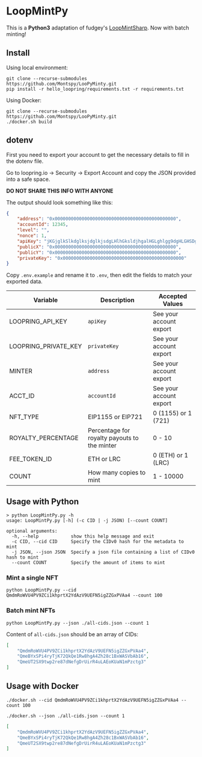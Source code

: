 # LoopMintPy

This is a **Python3** adaptation of fudgey's [LoopMintSharp](https://github.com/fudgebucket27/LoopMintSharp).
Now with batch minting!

## Install

Using local environment:

```shell
git clone --recurse-submodules https://github.com/Montspy/LooPyMinty.git
pip install -r hello_loopring/requirements.txt -r requirements.txt
```

Using Docker:

```shell
git clone --recurse-submodules https://github.com/Montspy/LooPyMinty.git
./docker.sh build
```

## dotenv

First you need to export your account to get the necessary details to fill in the dotenv file.

Go to loopring.io -> Security -> Export Account and copy the JSON provided into a safe space.

**DO NOT SHARE THIS INFO WITH ANYONE**

The output should look something like this:

```json
{
    "address": "0x000000000000000000000000000000000000000000000",
    "accountId": 12345,
    "level": "",
    "nonce": 1,
    "apiKey": "jKGjglkSlkdglksjdglkjsdgLHlhGksldjhgalHGLghlgg9dgHLGHSDgh",
    "publicX": "0x000000000000000000000000000000000000000000000",
    "publicY": "0x000000000000000000000000000000000000000000000",
    "privateKey": "0x000000000000000000000000000000000000000000000"
}
```

Copy `.env.example` and rename it to `.env`, then edit the fields to match your exported data.

| Variable             | Description                                  | Accepted Values         |
|----------------------|----------------------------------------------|-------------------------|
| LOOPRING_API_KEY     | `apiKey`                                     | See your account export |
| LOOPRING_PRIVATE_KEY | `privateKey`                                 | See your account export |
| MINTER               | `address`                                    | See your account export |
| ACCT_ID              | `accountId`                                  | See your account export |
| NFT_TYPE             | EIP1155 or EIP721                            | 0 (1155) or 1 (721)     |
| ROYALTY_PERCENTAGE   | Percentage for royalty payouts to the minter | 0 - 10                  |
| FEE_TOKEN_ID         | ETH or LRC                                   | 0 (ETH) or 1 (LRC)      |
| COUNT                | How many copies to mint                      | 1 - 10000               |

## Usage with Python

```shell
> python LoopMintPy.py -h
usage: LoopMintPy.py [-h] (-c CID | -j JSON) [--count COUNT]

optional arguments:
  -h, --help            show this help message and exit
  -c CID, --cid CID     Specify the CIDv0 hash for the metadata to mint
  -j JSON, --json JSON  Specify a json file containing a list of CIDv0 hash to mint
  --count COUNT         Specify the amount of items to mint
```

### Mint a single NFT

```shell
python LoopMintPy.py --cid QmdmRoWVU4PV9ZCi1khprtX2YdAzV9UEFN5igZZGxPVAa4 --count 100
```

### Batch mint NFTs

```shell
python LoopMintPy.py --json ./all-cids.json --count 1
```

Content of `all-cids.json` should be an array of CIDs:
```json
[
    "QmdmRoWVU4PV9ZCi1khprtX2YdAzV9UEFN5igZZGxPVAa4",
    "QmeBYxSPi4ryTjK72QkQe1Rw8hgA4Zh28c1BxWASVbAb16",
    "QmeUT2SX9twp2re87dNefgDrUirR4uLAEoKUaN1mPzctg3"
]
```

## Usage with Docker
```shell
./docker.sh --cid QmdmRoWVU4PV9ZCi1khprtX2YdAzV9UEFN5igZZGxPVAa4 --count 100
```

```shell
./docker.sh --json ./all-cids.json --count 1
```

```json
[
    "QmdmRoWVU4PV9ZCi1khprtX2YdAzV9UEFN5igZZGxPVAa4",
    "QmeBYxSPi4ryTjK72QkQe1Rw8hgA4Zh28c1BxWASVbAb16",
    "QmeUT2SX9twp2re87dNefgDrUirR4uLAEoKUaN1mPzctg3"
]
```